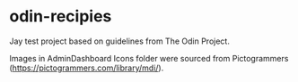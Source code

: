 # odin-recipies
Jay test project based on guidelines from The Odin Project.

Images in AdminDashboard Icons folder were sourced from Pictogrammers (https://pictogrammers.com/library/mdi/).
